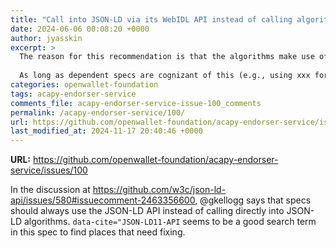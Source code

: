 ```yaml
---
title: "Call into JSON-LD via its WebIDL API instead of calling algorithms directly"
date: 2024-06-06 00:08:20 +0000
author: jyasskin
excerpt: >
  The reason for this recommendation is that the algorithms make use of options set the API (e.g., `compactArrays`, `documentLoader`, `processingMode`, ...). That's not to say that you can't use the algorithms directly, but where they call for using the value (explicit or default) of an API option, you'll need to take a separate provision for this.
  
  As long as dependent specs are cognizant of this (e.g., using xxx for `documentLoader`) it should be fine, but the algorithms to take advantage of the envelope the API method steps provide.
categories: openwallet-foundation
tags: acapy-endorser-service
comments_file: acapy-endorser-service-issue-100_comments
permalink: /acapy-endorser-service/100/
url: https://github.com/openwallet-foundation/acapy-endorser-service/issues/100
last_modified_at: 2024-11-17 20:40:46 +0000
---
```



**URL:** https://github.com/openwallet-foundation/acapy-endorser-service/issues/100

In the discussion at https://github.com/w3c/json-ld-api/issues/580#issuecomment-2463356600, @gkellogg says that specs should always use the JSON-LD API instead of calling directly into JSON-LD algorithms. `data-cite="JSON-LD11-API` seems to be a good search term in this spec to find places that need fixing.